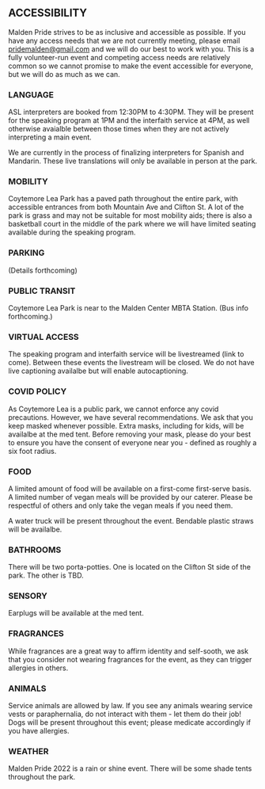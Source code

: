## ACCESSIBILITY
Malden Pride strives to be as inclusive and accessible as possible. If you have any access needs that we are not currently meeting, please email pridemalden@gmail.com and we will do our best to work with you. This is a fully volunteer-run event and competing access needs are relatively common so we cannot promise to make the event accessible for everyone, but we will do as much as we can.

### LANGUAGE
ASL interpreters are booked from 12:30PM to 4:30PM. They will be present for the speaking program at 1PM and the interfaith service at 4PM, as well otherwise avaialble between those times when they are not actively interpreting a main event.

We are currently in the process of finalizing interpreters for Spanish and Mandarin. These live translations will only be available in person at the park.

### MOBILITY
Coytemore Lea Park has a paved path throughout the entire park, with accessible entrances from both Mountain Ave and Clifton St. A lot of the park is grass and may not be suitable for most mobility aids; there is also a basketball court in the middle of the park where we will have limited seating available during the speaking program.

### PARKING
(Details forthcoming)

### PUBLIC TRANSIT
Coytemore Lea Park is near to the Malden Center MBTA Station. (Bus info forthcoming.)

### VIRTUAL ACCESS
The speaking program and interfaith service will be livestreamed (link to come). Between these events the livestream will be closed. We do not have live captioning availalbe but will enable autocaptioning.

### COVID POLICY
As Coytemore Lea is a public park, we cannot enforce any covid precautions. However, we have several recommendations.
We ask that you keep masked whenever possible. Extra masks, including for kids, will be availalbe at the med tent.
Before removing your mask, please do your best to ensure you have the consent of everyone near you - defined as roughly a six foot radius.

### FOOD
A limited amount of food will be available on a first-come first-serve basis. A limited number of vegan meals will be provided by our caterer. Please be respectful of others and only take the vegan meals if you need them.

A water truck will be present throughout the event. Bendable plastic straws will be availalbe.

### BATHROOMS
There will be two porta-potties. One is located on the Clifton St side of the park. The other is TBD.

### SENSORY
Earplugs will be available at the med tent.

### FRAGRANCES
While fragrances are a great way to affirm identity and self-sooth, we ask that you consider not wearing fragrances for the event, as they can trigger allergies in others.

### ANIMALS
Service animals are allowed by law. If you see any animals wearing service vests or paraphernalia, do not interact with them - let them do their job!
Dogs will be present throughout this event; please medicate accordingly if you have allergies.

### WEATHER
Malden Pride 2022 is a rain or shine event. There will be some shade tents throughout the park.
